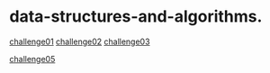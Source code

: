 # data-structures-and-algorithms.
[challenge01](./challenge01/README.md)
[challenge02](./challenge02/README.md)
[challenge03](./challenge03/README.md)

[challenge05](./code-challenge-05)
